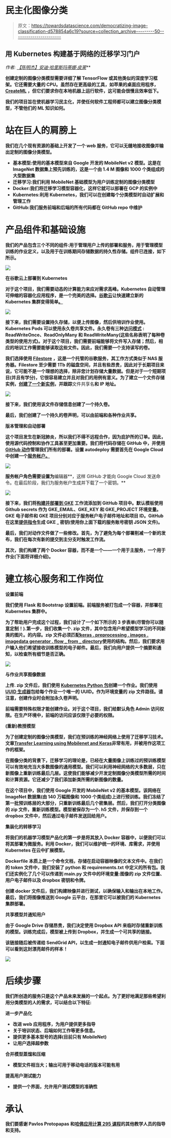 # 民主化图像分类

> 原文：<https://towardsdatascience.com/democratizing-image-classification-d578854a6c19?source=collection_archive---------50----------------------->

## 用 Kubernetes 构建基于网络的迁移学习门户

*作者:* [*【陈明杰】*](https://www.linkedin.com/in/jeffchenhr/)*[*安迪·哈里斯*](https://www.linkedin.com/in/ajrharris/)*[*玛蒂娜·皮莱*](https://www.linkedin.com/in/martinaapillay/)**

**创建定制的图像分类模型需要详细了解 TensorFlow 或其他类似的深度学习框架。它还需要大量的 CPU。虽然存在更高级的工具，如苹果的桌面应用程序， [CreateML](https://developer.apple.com/machine-learning/create-ml/) ，但它们要求你在本地机器上运行软件，这可能会很慢且效率低下。**

**我们的项目旨在使机器学习民主化，并使任何软件工程师都可以建立图像分类模型，不管他们的 ML 知识如何。**

# **站在巨人的肩膀上**

**我们在几个现有资源的基础上开发了一个 web 服务，它可以无缝地接收图像并输出定制的图像分类模型。**

*   **基本模型:使用的基本模型来自 Google 开发的 MobileNet v2 模型。这是在 ImageNet 数据集上预先训练的，这是一个由 1.4 M 图像和 1000 个类组成的大型数据集**
*   **迁移学习:我们利用 MobileNet 基础模型为用户训练定制的图像分类模型**
*   **Docker:我们将迁移学习模型容器化，这样它就可以部署在 GCP 的实例中**
*   **Kubernetes:利用 Kubernetes，我们可以在创建每个分类模型时自动扩展和管理工作**
*   **GitHub:我们服务前端和后端的所有代码都在 GitHub repo 中维护**

# **产品组件和基础设施**

**我们的产品包含三个不同的组件:用于管理用户上传的部署和服务，用于管理模型训练的作业定义，以及用于在训练期间存储数据的持久性存储。组件已连接，如下所示。**

**![](img/62f85ae5729ecd116ee54ee5c3a8e56a.png)**

****在谷歌云上部署到 Kubernetes****

**对于这个项目，我们需要动态的计算能力来应对需求高峰。Kubernetes 自动管理可伸缩的容器化应用程序，是一个完美的选择。[谷歌云](https://cloud.google.com)让快速建立新的 Kubernetes 集群变得简单[。](https://console.cloud.google.com/kubernetes/add)**

**![](img/735ee9808b8b7b0e1765126892b43bac.png)**

**接下来，我们需要设置持久存储，以便上传图像，然后供培训作业使用。Kubernetes Pods 可以使用永久卷共享文件。永久卷有三种[访问模式](https://kubernetes.io/docs/concepts/storage/persistent-volumes/#access-modes) : ReadWriteOnce、ReadOnlyMany 和 ReadWriteMany(这些名称表明了每种卷类型的使用方式)。对于这个项目，我们需要前端能够将文件写入存储；然后，相应的培训工作需要能够读取这些文件。因此，我们需要一个支持读写的卷。**

**我们选择使用 [Filestore](https://cloud.google.com/filestore/) ，这是一个托管的谷歌服务，其工作方式类似于 NAS 服务器。Filestore 至少需要 1Tb 的磁盘空间，并且有些昂贵，因此对于长期项目来说，它可能不是一个理想的选择，除非您计划存储大量数据。但是对于一个短期项目(并且有学分)，它很容易建立并且对我们的用例有意义。为了建立一个文件存储实例，[创建了一个新实例](https://console.cloud.google.com/filestore/locations/-/instances/new)，并跟踪**文件共享名**和 **IP 地址**。**

**![](img/a1ffae3df4f6beec38fed86b6e3337b8.png)**

**接下来，我们使用该文件存储信息创建了一个持久卷。**

**最后，我们创建了一个持久的卷声明，可以由前端和各种作业共享。**

****版本管理和自动部署****

**这个项目发生在新冠肺炎，所以我们不得不远程合作，因为庇护所的订单。因此，使用源代码控制和协作工具甚至更加重要。我们将代码存储在 GitHub 中，并使用 [GitHub 动作](https://github.com/features/actions)管理我们所有的部署。设置 autodeploy 需要首先在 Google Cloud 中创建一个[服务帐户。](https://console.cloud.google.com/iam-admin/serviceaccounts/create)**

**![](img/176f6a29a7ee4f0192afc5793c41b826.png)**

**服务帐户角色需要设置为**编辑器**，这样 GitHub 才能向 Google Cloud 发送命令。在最后阶段，我们为服务帐户生成并下载了一个密钥。**

**![](img/e34950e151a5d230d6fc880daeb9bb53.png)**

**接下来，我们将[构建并部署到 GKE](https://github.com/actions/starter-workflows/blob/master/ci/google.yml) 工作流添加到 GitHub 项目中。默认模板使用 Github secrets 作为 GKE_EMAIL、GKE_KEY 和 GKE_PROJECT 环境变量。GKE 电子邮件和 GKE 项目分别对应于服务帐户电子邮件地址和项目 ID。GitHub 在这里[提供指令](https://github.com/GoogleCloudPlatform/github-actions/tree/docs/service-account-key/setup-gcloud#inputs)生成 GKE _ 密钥(使用你上面下载的服务账号密钥 JSON 文件)。**

**最后，我们对动作文件做了一些修改。首先，为了避免为每个部署削减一个新的发布，我们在每次有新的提交到主分支时触发工作流。**

**其次，我们构建了两个 Docker 容器，而不是一个——一个用于主服务，一个用于作业(下面将详细介绍)。**

# **建立核心服务和工作岗位**

****设置前端****

**我们使用 Flask 和 Bootstrap 设置前端。前端服务被打包成一个容器，并部署在 Kubernetes 集群中。**

**为了帮助用户完成这个过程，我们设计了一个如下所示的 3 步表单(尽管你可以随意定制！).第一步，我们收集一个. zip 文件，其中包含用户希望模型学习的不同新类的图片。的内容。zip 文件必须匹配[keras . preprocessing . images . imagedata generator . flow _ from _ directory](https://www.tensorflow.org/api_docs/python/tf/keras/preprocessing/image/ImageDataGenerator#flow_from_directory)使用的结构。然后，我们要求用户输入他们希望接收训练模型的电子邮件。最后，我们向用户提供一个摘要和通知，以检查所有细节是否正确。**

**![](img/b86c293d94af71cc3ff659044e4def3f.png)**

****与作业共享图像数据****

**上传. zip 文件后，我们使用 [Kubernetes Python 包](https://github.com/kubernetes-client/python)创建一个作业。我们使用 [UUID 生成器](https://docs.python.org/3/library/uuid.html#uuid.uuid4)包给每个作业一个唯一的 UUID。作为环境变量的 zip 文件路径。请注意，创建作业时会附加永久卷声明。**

**前端需要特殊权限才能创建作业。对于这个项目，我们给默认角色 Admin 访问权限。在生产环境中，前端的访问应该仅限于必要的权限。**

****(重新)教授模型****

**为了创建定制的图像分类模型，我们在预训练的神经网络上使用了迁移学习技术。文章[Transfer Learning using Mobilenet and Keras](/transfer-learning-using-mobilenet-and-keras-c75daf7ff299)非常有用，并被用作这项工作的框架。**

**在图像分类的背景下，迁移学习的理论是，已经在大量图像上训练过的预训练模型可以有效地充当大多数图像的通用模型。我们可以利用神经网络的大多数层，只在新图像上重新训练最后几层。这使我们能够减少开发定制图像分类模型所需的时间和计算资源。它还减少了我们添加新类所需的新图像的数量。**

**在这个项目中，我们使用 Google 开发的 MobileNet v2 的基本模型。该网络在 ImageNet 数据集(由 140 万幅图像和 1000 个类组成)上进行预训练。我们冻结了第一批预训练层的大部分，只重新训练最后几个密集层。然后，我们打开分类图像的 zip 文件，重新训练模型。模型被保存为一个. h5 文件，并保存到一个 dropbox 文件中，然后通过电子邮件发送回给用户。**

****集装化的转移学习****

**将我们的机器学习模型产品化的第一步是将其放入 Docker 容器中，以便我们可以将其部署为微服务。利用 Docker，我们可以维护统一的环境、库需求，并使用 Kubernetes 在云中扩展模型。**

**Dockerfile 本质上是一个命令文档，存储在启动容器映像的文本文件中。在我们的 token 文件中，我们安装了 python 和 requirements.txt 中定义的所有包。我们还实例化了几个可以传递到 main.py 文件中的环境变量:图像的 zip 文件位置、用户电子邮件以及 dropbox 密钥和令牌。**

**创建 docker 文件后，我们构建映像并进行测试，以确保输入和输出在本地工作。最后，我们将图像推送到 Google 云平台，在那里它可以被我们的 Kubernetes 集群部署。**

****共享模型并通知用户****

**由于 Google Drive 存储昂贵，我们决定使用 Dropbox API 来临时存储重新训练的模型。训练完成后，模型被上传到 Dropbox，并生成一个可共享的链接。**

**该链接随后被传递给 SendGrid API，以生成一封通知电子邮件供用户检索。下面可以看到这封漂亮邮件的样本！**

**![](img/1ac5dcc4bbe1c222e82ad70c2d406230.png)**

# **后续步骤**

**我们所创造的服务只是这个产品未来发展的一个起点。为了更好地满足那些希望利用分类模型的人的需求，可以结合以下特征:**

****进一步产品化****

*   **改进 web 应用程序，为用户提供更多指导**
*   **关于培训状态、后端如何工作等更多信息。**
*   **提供更多基本型号的选择(目前只有 MobileNet)**
*   **让用户选择超参数**

****合并模型蒸馏和压缩****

*   **模型文件相当大；输出可用于移动电话的版本可能有用**

****提高用户测试能力****

*   **提供一个界面，允许用户测试模型的准确性**

# **承认**

**我们要感谢 Pavlos Protopapas 和[哈佛应用计算 295 课程](https://harvard-iacs.github.io/2020-AC295/)的其他教学人员的指导和支持。**